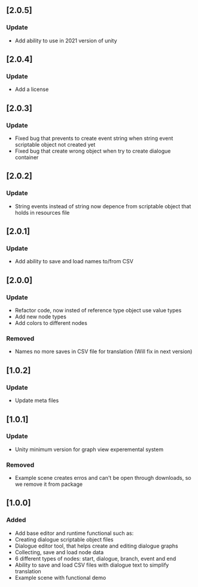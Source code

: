 ## [2.0.5]

### Update

- Add ability to use in 2021 version of unity

## [2.0.4]

### Update

- Add a license

## [2.0.3]

### Update

- Fixed bug that prevents to create event string when string event scriptable object not created yet
- Fixed bug that create wrong object when try to create dialogue container

## [2.0.2]

### Update

- String events instead of string now depence from scriptable object that holds in resources file

## [2.0.1]

### Update

- Add ability to save and load names to/from CSV

## [2.0.0]

### Update

- Refactor code, now insted of reference type object use value types
- Add new node types
- Add colors to different nodes

### Removed

- Names no more saves in CSV file for translation (Will fix in next version) 

## [1.0.2]

### Update

- Update meta files

## [1.0.1]

### Update

- Unity minimum version for graph view experemental system

### Removed

- Example scene creates erros and can't be open through downloads, so we remove it from package

## [1.0.0]

### Added

- Add base editor and runtime functional such as:
- Creating dialogue scriptable object files
- Dialogue editor tool, that helps create and editing dialogue graphs
- Collecting, save and load node data
- 6 different types of nodes: start, dialogue, branch, event and end
- Ability to save and load CSV files with dialogue text to simplify translation
- Example scene with functional demo
